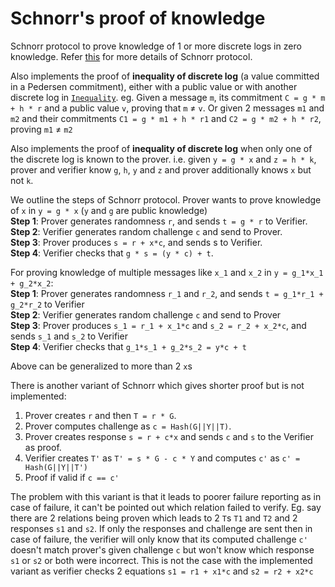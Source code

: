 # Schnorr's proof of knowledge

<!-- cargo-rdme start -->

Schnorr protocol to prove knowledge of 1 or more discrete logs in zero knowledge.
Refer [this](https://crypto.stanford.edu/cs355/19sp/lec5.pdf) for more details of Schnorr protocol.

Also implements the proof of **inequality of discrete log** (a value committed in a Pedersen commitment),
either with a public value or with another discrete log in [`Inequality`]. eg. Given a message `m`,
its commitment `C = g * m + h * r` and a public value `v`, proving that `m` ≠ `v`. Or given 2 messages
`m1` and `m2` and their commitments `C1 = g * m1 + h * r1` and `C2 = g * m2 + h * r2`, proving `m1` ≠ `m2`

Also implements the proof of **inequality of discrete log** when only one of the discrete log is known to
the prover. i.e. given `y = g * x` and `z = h * k`, prover and verifier know `g`, `h`, `y` and `z` and prover additionally 
knows `x` but not `k`.

We outline the steps of Schnorr protocol.
Prover wants to prove knowledge of `x` in `y = g * x` (`y` and `g` are public knowledge)  
**Step 1**: Prover generates randomness `r`, and sends `t = g * r` to Verifier.  
**Step 2**: Verifier generates random challenge `c` and send to Prover.  
**Step 3**: Prover produces `s = r + x*c`, and sends s to Verifier.  
**Step 4**: Verifier checks that `g * s = (y * c) + t`.  

For proving knowledge of multiple messages like `x_1` and `x_2` in `y = g_1*x_1 + g_2*x_2`:  
**Step 1**: Prover generates randomness `r_1` and `r_2`, and sends `t = g_1*r_1 + g_2*r_2` to Verifier  
**Step 2**: Verifier generates random challenge `c` and send to Prover  
**Step 3**: Prover produces `s_1 = r_1 + x_1*c` and `s_2 = r_2 + x_2*c`, and sends `s_1` and `s_2` to Verifier  
**Step 4**: Verifier checks that `g_1*s_1 + g_2*s_2 = y*c + t`  

Above can be generalized to more than 2 `x`s

There is another variant of Schnorr which gives shorter proof but is not implemented:
1. Prover creates `r` and then `T = r * G`.
2. Prover computes challenge as `c = Hash(G||Y||T)`.
3. Prover creates response `s = r + c*x` and sends `c` and `s` to the Verifier as proof.
4. Verifier creates `T'` as `T' = s * G - c * Y` and computes `c'` as `c' = Hash(G||Y||T')`
5. Proof if valid if `c == c'`

The problem with this variant is that it leads to poorer failure reporting as in case of failure, it can't be
pointed out which relation failed to verify. Eg. say there are 2 relations being proven which leads to 2
`T`s `T1` and `T2` and 2 responses `s1` and `s2`. If only the responses and challenge are sent then
in case of failure, the verifier will only know that its computed challenge `c'` doesn't match prover's given
challenge `c` but won't know which response `s1` or `s2` or both were incorrect. This is not the case
with the implemented variant as verifier checks 2 equations `s1 = r1 + x1*c` and `s2 = r2 + x2*c`


[`Inequality`]: https://docs.rs/schnorr_pok/latest/schnorr_pok/inequality/

<!-- cargo-rdme end -->
